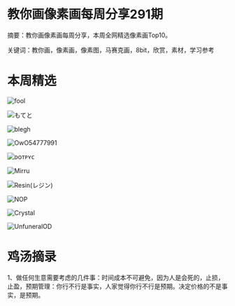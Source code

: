 # 教你画像素画每周分享291期


  摘要：教你画像素画每周分享，本周全网精选像素画Top10。

  关键词：教你画，像素画，像素图，马赛克画，8bit，欣赏，素材，学习参考

# 本周精选

![fool](https://pbs.twimg.com/media/GQB8SnsWUAEC3a9?format=png&name=small)

![もてと](https://pbs.twimg.com/media/GQBPi3GaQAAaqzp?format=png&name=small)

![blegh](https://pbs.twimg.com/media/GQEsWKCXcAAoUoJ?format=png&name=small)

![OwO54777991](https://pbs.twimg.com/media/GQBvNisaQAAv7ZB?format=jpg&name=small)

![ᴅᴏᴛᴘʏᴄ](https://pbs.twimg.com/media/GP-EyB6aQAAXAqD?format=png&name=small)

![Mirru](https://pbs.twimg.com/media/GOTX5bwW0AAM9Uk?format=png&name=small)

![Resin(レジン)](https://pbs.twimg.com/media/GP8xXiTaQAASEp_?format=jpg&name=small)

![NOP](https://pbs.twimg.com/media/GQC-g_DXwAk4kwY?format=jpg&name=small)

![Crystal](https://pbs.twimg.com/media/GQAvHGoWMAA1gS9?format=png&name=small)

![UnfuneralOD](https://pbs.twimg.com/media/GQDxKKPXoAEdOcu?format=png&name=small)



# 鸡汤摘录

1、做任何生意需要考虑的几件事：时间成本不可避免，因为人是会死的，止损，止盈，预期管理：你行不行是事实，人家觉得你行不行是预期。决定价格的不是事实，是预期。